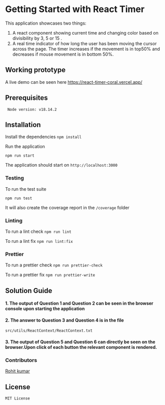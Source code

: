 # Getting Started with React Timer


This application showcases two things:

1. A react component showing current time and changing color based on divisibility by 3, 5 or 15 .
2. A real time indicator of how long the user has been moving the cursor across the page. The timer increases if the movement is in top50% and decreases if mouse movement is in bottom 50%.

## Working prototype
A live demo can be seen here https://react-timer-coral.vercel.app/
   
## Prerequisites

` Node version: v18.14.2`

## Installation

Install the dependencies
`npm install`

Run the application

`npm run start`

The application should start on `http://localhost:3000`

### Testing

To run the test suite

`npm run test`

It will also create the coverage report in the `/coverage` folder

### Linting

To run a lint check
`npm run lint`

To run a lint fix
`npm run lint:fix`

### Prettier

To run a prettier check
`npm run prettier-check`

To run a prettier fix
`npm run prettier-write`

## Solution Guide

#### 1. The output of Question 1 and Question 2 can be seen in the browser console upon starting the application

#### 2. The answer to Question 3 and Question 4 is in the file

`src/utils/ReactContext/ReactContext.txt`

#### 3. The output of Question 5 and Question 6 can directly be seen on the browser.Upon click of each button the relevant component is rendered.

### Contributors

[Rohit kumar](https://github.com/kumar111222rohit)

## License

`MIT License`
